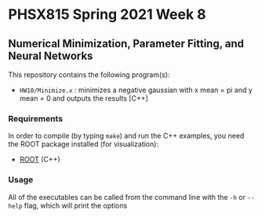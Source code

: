 # PHSX815 Spring 2021 Week 8

## Numerical Minimization, Parameter Fitting, and Neural Networks

This repository contains the following program(s):

- `HW10/Minimize.x` : minimizes a negative gaussian with x mean = pi and
                      y mean = 0 and outputs the results [C++]

### Requirements

In order to compile (by typing `make`) and run the C++ examples, you
need the ROOT package installed (for visualization):
- [ROOT](https://root.cern/) (C++)

### Usage

All of the executables can be called from the
command line with the `-h` or `--help` flag, which will print the options
